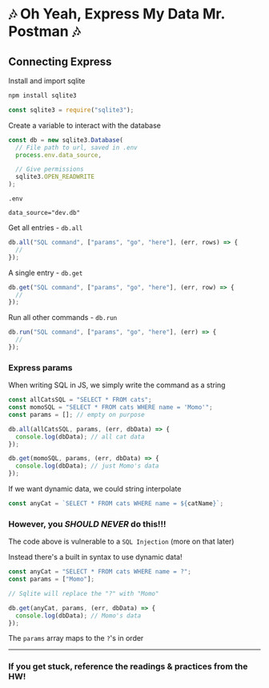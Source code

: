 # 🎶 Oh Yeah, Express My Data Mr. Postman 🎶

## Connecting Express

Install and import sqlite

```bash
npm install sqlite3
```

```js
const sqlite3 = require("sqlite3");
```

Create a variable to interact with the database

```js
const db = new sqlite3.Database(
  // File path to url, saved in .env
  process.env.data_source,

  // Give permissions
  sqlite3.OPEN_READWRITE
);
```

`.env`

```env
data_source="dev.db"
```

Get all entries - `db.all`

```js
db.all("SQL command", ["params", "go", "here"], (err, rows) => {
  //
});
```

A single entry - `db.get`

```js
db.get("SQL command", ["params", "go", "here"], (err, row) => {
  //
});
```

Run all other commands - `db.run`

```js
db.run("SQL command", ["params", "go", "here"], (err) => {
  //
});
```

### Express params

When writing SQL in JS, we simply write the command as a string

```js
const allCatsSQL = "SELECT * FROM cats";
const momoSQL = "SELECT * FROM cats WHERE name = 'Momo'";
const params = []; // empty on purpose

db.all(allCatsSQL, params, (err, dbData) => {
  console.log(dbData); // all cat data
});

db.get(momoSQL, params, (err, dbData) => {
  console.log(dbData); // just Momo's data
});
```

If we want dynamic data, we could string interpolate

```js
const anyCat = `SELECT * FROM cats WHERE name = ${catName}`;
```

### However, you **_SHOULD NEVER_** do this!!!

The code above is vulnerable to a `SQL Injection` (more on that later)

Instead there's a built in syntax to use dynamic data!

```js
const anyCat = "SELECT * FROM cats WHERE name = ?";
const params = ["Momo"];

// Sqlite will replace the "?" with "Momo"

db.get(anyCat, params, (err, dbData) => {
  console.log(dbData); // Momo's data
});
```

The `params` array maps to the `?`'s in order

---

### If you get stuck, reference the readings & practices from the HW!
